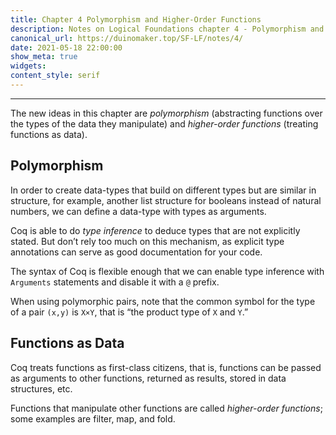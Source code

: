 ```yaml
---
title: Chapter 4 Polymorphism and Higher-Order Functions
description: Notes on Logical Foundations chapter 4 - Polymorphism and Higher-Order Functions
canonical_url: https://duinomaker.top/SF-LF/notes/4/
date: 2021-05-18 22:00:00
show_meta: true
widgets:
content_style: serif
---
```


---

The new ideas in this chapter are _polymorphism_ (abstracting functions over the types of the data they manipulate) and _higher-order functions_ (treating functions as data).

## Polymorphism

In order to create data-types that build on different types but are similar in structure, for example, another list structure for booleans instead of natural numbers, we can define a data-type with types as arguments.

Coq is able to do _type inference_ to deduce types that are not explicitly stated. But don’t rely too much on this mechanism, as explicit type annotations can serve as good documentation for your code.

The syntax of Coq is flexible enough that we can enable type inference with `Arguments` statements and disable it with a `@` prefix.

When using polymorphic pairs, note that the common symbol for the type of a pair `(x,y)` is `X×Y`, that is “the product type of `X` and `Y`.”

## Functions as Data

Coq treats functions as first-class citizens, that is, functions can be passed as arguments to other functions, returned as results, stored in data structures, etc.

Functions that manipulate other functions are called _higher-order functions_; some examples are filter, map, and fold.